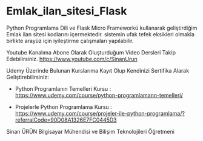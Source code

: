 # Emlak_ilan_sitesi_Flask

Python Programlama Dili ve Flask Micro Frameworkü kullanarak geliştirdiğim Emlak ilan sitesi kodlarını içermektedir. sistemin ufak tefek eksikleri olmakla birlikte arayüz için iyileştirme çalışmaları yapılabilir.


Youtube Kanalıma Abone Olarak Oluşturduğum Video Dersleri Takip Edebilirsiniz.
https://www.youtube.com/c/SinanUrun

Udemy Üzerinde Bulunan Kurslarıma Kayıt Olup Kendinizi Sertifika Alarak Geliştirebilirsiniz:

* Python Programlanın Temelleri Kursu :
  https://www.udemy.com/course/python-programlamann-temelleri/
  
* Projelerle Python Programlama Kursu :
  https://www.udemy.com/course/projeler-ile-python-programlama/?referralCode=90D08A1326E7FC0445D3

Sinan ÜRÜN
Bilgisayar Mühendisi ve Bilişim Teknolojileri Öğretmeni

